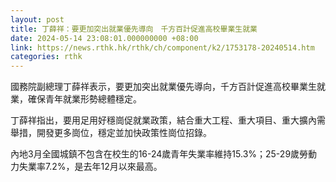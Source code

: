 ```yaml
---
layout: post
title: 丁薛祥：要更加突出就業優先導向　千方百計促進高校畢業生就業
date: 2024-05-14 23:08:01.000000000 +08:00
link: https://news.rthk.hk/rthk/ch/component/k2/1753178-20240514.htm
categories: rthk
---
```


國務院副總理丁薛祥表示，要更加突出就業優先導向，千方百計促進高校畢業生就業，確保青年就業形勢總體穩定。

丁薛祥指出，要用足用好穩崗促就業政策，結合重大工程、重大項目、重大擴內需舉措，開發更多崗位，穩定並加快政策性崗位招錄。

內地3月全國城鎮不包含在校生的16-24歲青年失業率維持15.3%；25-29歲勞動力失業率7.2%，是去年12月以來最高。
